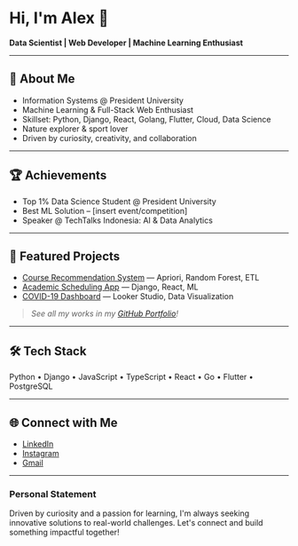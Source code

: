 # Hi, I'm Alex 👋

**Data Scientist | Web Developer | Machine Learning Enthusiast**

---

## 🚀 About Me

- Information Systems @ President University
- Machine Learning & Full-Stack Web Enthusiast
- Skillset: Python, Django, React, Golang, Flutter, Cloud, Data Science
- Nature explorer & sport lover
- Driven by curiosity, creativity, and collaboration

---

## 🏆 Achievements

- Top 1% Data Science Student @ President University
- Best ML Solution – [insert event/competition]
- Speaker @ TechTalks Indonesia: AI & Data Analytics

---

## 🌟 Featured Projects

- [Course Recommendation System](https://github.com/4l3xxx/course-recommendation) — Apriori, Random Forest, ETL
- [Academic Scheduling App](https://github.com/4l3xxx/schedule-optimization) — Django, React, ML
- [COVID-19 Dashboard](https://github.com/4l3xxx/covid-dashboard) — Looker Studio, Data Visualization

> _See all my works in my [GitHub Portfolio](https://github.com/4l3xxx?tab=repositories)!_

---

## 🛠️ Tech Stack

Python • Django • JavaScript • TypeScript • React • Go • Flutter • PostgreSQL

---

## 🌐 Connect with Me

- [LinkedIn](https://www.linkedin.com/in/alexander-m-sinurat)
- [Instagram](https://www.instagram.com/alexander.12.27)
- [Gmail](mailto:alexanderboymarisi@gmail.com)

---

### Personal Statement

Driven by curiosity and a passion for learning, I'm always seeking innovative solutions to real-world challenges. Let's connect and build something impactful together!
